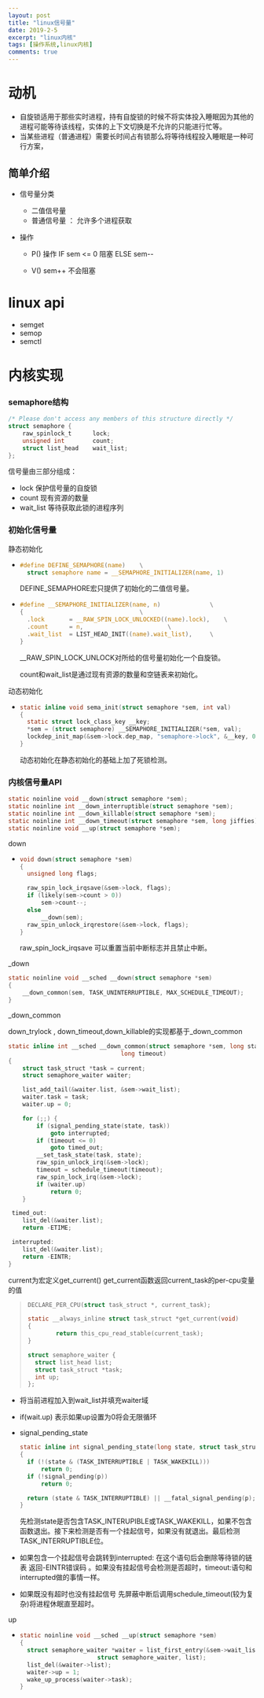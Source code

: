 ```yaml
---
layout: post
title: "linux信号量"
date: 2019-2-5
excerpt: "linux内核"
tags: [操作系统,linux内核]
comments: true
---
```


# 动机

- 自旋锁适用于那些实时进程，持有自旋锁的时候不将实体投入睡眠因为其他的进程可能等待该线程，实体的上下文切换是不允许的只能进行忙等。
- 当某些进程（普通进程）需要长时间占有锁那么将等待线程投入睡眠是一种可行方案，

## 简单介绍

- 信号量分类
  - 二值信号量
  - 普通信号量 ： 允许多个进程获取

- 操作

  - P() 操作 IF sem <= 0 阻塞 ELSE sem--

  - V() sem++ 不会阻塞 

# linux api

- semget
- semop
- semctl

# 内核实现

### semaphore结构

```c
/* Please don't access any members of this structure directly */
struct semaphore {
	raw_spinlock_t		lock;
	unsigned int		count;
	struct list_head	wait_list;
};
```

信号量由三部分组成：

- lock 保护信号量的自旋锁
- count 现有资源的数量
- wait_list 等待获取此锁的进程序列

### 初始化信号量

静态初始化

- ```c
  #define DEFINE_SEMAPHORE(name)	\
  	struct semaphore name = __SEMAPHORE_INITIALIZER(name, 1)
  ```

  DEFINE_SEMAPHORE宏只提供了初始化的二值信号量。

- ```c
  #define __SEMAPHORE_INITIALIZER(name, n)				\
  {									\
  	.lock		= __RAW_SPIN_LOCK_UNLOCKED((name).lock),	\
  	.count		= n,						\
  	.wait_list	= LIST_HEAD_INIT((name).wait_list),		\
  }
  ```

  __RAW_SPIN_LOCK_UNLOCK对所给的信号量初始化一个自旋锁。

  count和wait_list是通过现有资源的数量和空链表来初始化。

动态初始化

- ```c
  static inline void sema_init(struct semaphore *sem, int val)
  {
  	static struct lock_class_key __key;
  	*sem = (struct semaphore) __SEMAPHORE_INITIALIZER(*sem, val);
  	lockdep_init_map(&sem->lock.dep_map, "semaphore->lock", &__key, 0);
  }
  ```

  动态初始化在静态初始化的基础上加了死锁检测。

### 内核信号量API

```c
static noinline void __down(struct semaphore *sem);
static noinline int __down_interruptible(struct semaphore *sem);
static noinline int __down_killable(struct semaphore *sem);
static noinline int __down_timeout(struct semaphore *sem, long jiffies);
static noinline void __up(struct semaphore *sem);
```

down

- ```c
  void down(struct semaphore *sem)
  {
  	unsigned long flags;
  
  	raw_spin_lock_irqsave(&sem->lock, flags);
  	if (likely(sem->count > 0))
  		sem->count--;
  	else
  		__down(sem);
  	raw_spin_unlock_irqrestore(&sem->lock, flags);
  }
  ```

  raw_spin_lock_irqsave 可以重置当前中断标志并且禁止中断。

_down

```c
static noinline void __sched __down(struct semaphore *sem)
{
	__down_common(sem, TASK_UNINTERRUPTIBLE, MAX_SCHEDULE_TIMEOUT);
}
```

_down_common

down_trylock , down_timeout,down_killable的实现都基于_down_common

```c
static inline int __sched __down_common(struct semaphore *sem, long state,
								long timeout)
{
	struct task_struct *task = current;
	struct semaphore_waiter waiter;

	list_add_tail(&waiter.list, &sem->wait_list);
	waiter.task = task;
	waiter.up = 0;

	for (;;) {
		if (signal_pending_state(state, task))
			goto interrupted;
		if (timeout <= 0)
			goto timed_out;
		__set_task_state(task, state);
		raw_spin_unlock_irq(&sem->lock);
		timeout = schedule_timeout(timeout);
		raw_spin_lock_irq(&sem->lock);
		if (waiter.up)
			return 0;
	}

 timed_out:
	list_del(&waiter.list);
	return -ETIME;

 interrupted:
	list_del(&waiter.list);
	return -EINTR;
}
```

current为宏定义get_current()  get_current函数返回current_task的per-cpu变量的值

> ```c
> DECLARE_PER_CPU(struct task_struct *, current_task);
> 
> static __always_inline struct task_struct *get_current(void)
> {
>         return this_cpu_read_stable(current_task);
> }
> ```
>
> ```c
> struct semaphore_waiter {
> 	struct list_head list;
> 	struct task_struct *task;
> 	int up;
> };
> ```

- 将当前进程加入到wait_list并填充waiter域

- if(wait.up) 表示如果up设置为0将会无限循环

- signal_pending_state 

  ```c
  static inline int signal_pending_state(long state, struct task_struct *p)
  {
  	if (!(state & (TASK_INTERRUPTIBLE | TASK_WAKEKILL)))
  		return 0;
  	if (!signal_pending(p))
  		return 0;
  
  	return (state & TASK_INTERRUPTIBLE) || __fatal_signal_pending(p);
  }
  ```

  先检测state是否包含TASK_INTERUPIBLE或TASK_WAKEKILL，如果不包含函数退出。接下来检测是否有一个挂起信号，如果没有就退出。最后检测TASK_INTERRUPTIBLE位。

- 如果包含一个挂起信号会跳转到interrupted: 在这个语句后会删除等待锁的链表 返回-EINTR错误码 。如果没有挂起信号会检测是否超时，timeout:语句和interrupted做的事情一样。

- 如果既没有超时也没有挂起信号 先屏蔽中断后调用schedule_timeout(较为复杂)将进程休眠直至超时。

up

- ```c
  static noinline void __sched __up(struct semaphore *sem)
  {
  	struct semaphore_waiter *waiter = list_first_entry(&sem->wait_list,
  						struct semaphore_waiter, list);
  	list_del(&waiter->list);
  	waiter->up = 1;
  	wake_up_process(waiter->task);
  }
  ```

  

